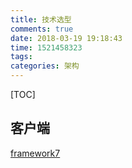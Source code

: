 ```yaml
---
title: 技术选型
comments: true
date: 2018-03-19 19:18:43
time: 1521458323
tags:
categories: 架构
---
```


[TOC]

## 客户端

[framework7](http://www.framework7.cn)

